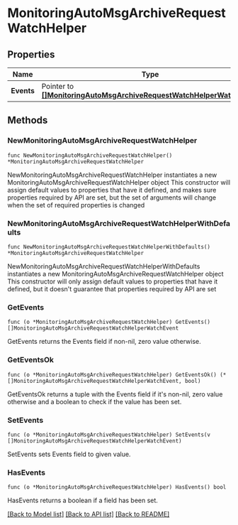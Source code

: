 # MonitoringAutoMsgArchiveRequestWatchHelper

## Properties

Name | Type | Description | Notes
------------ | ------------- | ------------- | -------------
**Events** | Pointer to [**[]MonitoringAutoMsgArchiveRequestWatchHelperWatchEvent**](MonitoringAutoMsgArchiveRequestWatchHelperWatchEvent.md) |  | [optional] 

## Methods

### NewMonitoringAutoMsgArchiveRequestWatchHelper

`func NewMonitoringAutoMsgArchiveRequestWatchHelper() *MonitoringAutoMsgArchiveRequestWatchHelper`

NewMonitoringAutoMsgArchiveRequestWatchHelper instantiates a new MonitoringAutoMsgArchiveRequestWatchHelper object
This constructor will assign default values to properties that have it defined,
and makes sure properties required by API are set, but the set of arguments
will change when the set of required properties is changed

### NewMonitoringAutoMsgArchiveRequestWatchHelperWithDefaults

`func NewMonitoringAutoMsgArchiveRequestWatchHelperWithDefaults() *MonitoringAutoMsgArchiveRequestWatchHelper`

NewMonitoringAutoMsgArchiveRequestWatchHelperWithDefaults instantiates a new MonitoringAutoMsgArchiveRequestWatchHelper object
This constructor will only assign default values to properties that have it defined,
but it doesn't guarantee that properties required by API are set

### GetEvents

`func (o *MonitoringAutoMsgArchiveRequestWatchHelper) GetEvents() []MonitoringAutoMsgArchiveRequestWatchHelperWatchEvent`

GetEvents returns the Events field if non-nil, zero value otherwise.

### GetEventsOk

`func (o *MonitoringAutoMsgArchiveRequestWatchHelper) GetEventsOk() (*[]MonitoringAutoMsgArchiveRequestWatchHelperWatchEvent, bool)`

GetEventsOk returns a tuple with the Events field if it's non-nil, zero value otherwise
and a boolean to check if the value has been set.

### SetEvents

`func (o *MonitoringAutoMsgArchiveRequestWatchHelper) SetEvents(v []MonitoringAutoMsgArchiveRequestWatchHelperWatchEvent)`

SetEvents sets Events field to given value.

### HasEvents

`func (o *MonitoringAutoMsgArchiveRequestWatchHelper) HasEvents() bool`

HasEvents returns a boolean if a field has been set.


[[Back to Model list]](../README.md#documentation-for-models) [[Back to API list]](../README.md#documentation-for-api-endpoints) [[Back to README]](../README.md)


